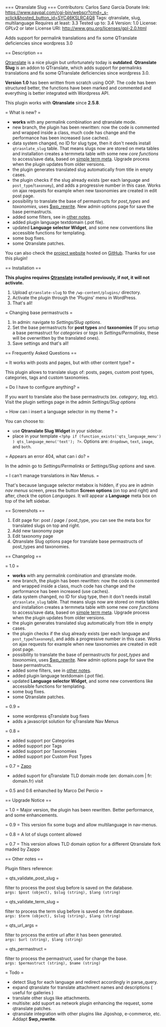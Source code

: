 === Qtranslate Slug ===
Contributors: Carlos Sanz García
Donate link: https://www.paypal.com/cgi-bin/webscr?cmd=_s-xclick&hosted_button_id=SYC46KSLRC4Q8
Tags: qtranslate, slug, multilanguage
Requires at least: 3.3
Tested up to: 3.4
Version: 1.0
License: GPLv2 or later
License URI: http://www.gnu.org/licenses/gpl-2.0.html

Adds support for permalink translations and fix some QTranslate deficiencies since wordpress 3.0

== Description ==

[Qtranslate](http://wordpress.org/extend/plugins/qtranslate/) is a nice plugin but unfortunately today is **outdated**. **Qtranslate Slug** is an addon to QTranslate, which adds support for permalinks translations and fix some QTranslate deficiencies since wordpress 3.0.

**Version 1.0** has been written from scratch using OOP. The code has been structured better, the functions have been marked and commented and everything is better integrated with Wordpress API.

This plugin works with **Qtranslate** since **2.5.8**.

= What is new? =

* **works** with any permalink combination and qtranslate mode.
* new branch, the plugin has been rewritten: now the code is commented and wrapped inside a class, much code has change and the performance has been increased (use caches).
* data system changed, no ID for slug type, then it don't needs install `qtrasnlate_slug` table. That means slugs now are stored on meta tables and installation creates a termmeta table with some new *core functions* to access/save data, based on [simple term meta](http://wordpress.org/extend/plugins/simple-term-meta/). Upgrade process when the plugin updates from older versions.
* the plugin generates translated slug automatically from title in empty cases.
* the plugin checks if the slug already exists (per each language and `post_type`/`taxonomy`), and adds a progressive number in this case. Works on ajax requests for example when new taxonomies are created in edit post page.
* possibility to translate the base of permastructs for *post_types* and *taxonomies*, uses [$wp_rewrite](http://codex.wordpress.org/Class_Reference/WP_Rewrite). New admin options page for save the base permastructs.
* added some filters, see in [other notes](http://wordpress.org/extend/plugins/qtranslate-slug/other_notes/).
* added plugin language textdomain (.pot file).
* updated **Language selector Widget**, and some new conventions like accessible functions for templating.
* some bug fixes.
* some Qtranslate patches.


You can also check the [project website](http://not-only-code.github.com/qtranslate-slug/) hosted on [GitHub](http://not-only-code.github.com).
Thanks for use this plugin!

== Installation ==

**This plugins requires [Qtranslate](http://wordpress.org/extend/plugins/qtranslate/) installed previously, if not, it will not activate.**

1. Upload `qtranslate-slug` to the `/wp-content/plugins/` directory.
1. Activate the plugin through the 'Plugins' menu in WordPress.
1. That's all!

= Changing base permastructs =

1. In admin: navigate to *Settings/Slug options*.
1. Set the base permastructs for **post types** and **taxonomies** (If you setup a base permastruct for *categories* or *tags* in *Settings/Permalinks*, these will be overwritten by the translated ones).
1. Save settings and that's all!

== Frequently Asked Questions ==

= It works with posts and pages, but with other content type? =

This plugin allows to translate slugs of: posts, pages, custom post types, categories, tags and custom taxonomies.

= Do I have to configure anything? =

If you want to translate also the base permastructs (ex. *category*, *tag*, etc). Visit the plugin settings page in the admin *Settings/Slug options*

= How can i insert a language selector in my theme ? =

You can choose to:
* use **Qtranslate Slug Widget** in your sidebar.
* place in your template `<?php if (function_exists('qts_language_menu') ) qts_language_menu('text'); ?>`. Options are: `dropdown`, `text`, `image`, and `both`.

= Appears an error 404, what can i do? =

In the admin go to *Settings/Permalinks* or *Settings/Slug options* and save.

= I can't manage translations in Nav Menus. = 

That's because language selector metabox is hidden, if you are in admin *nav menus* screen, press the button **Screen options** (on top and right) and after, check the option *Languages*. It will appear a **Language** meta box on top of the left sidebar.

== Screenshots ==

1. Edit page for: post / page / post_type, you can see the meta box for translated slugs on top and right.
2. Add new taxonomy page
3. Edit taxonomy page
4. Qtranslate Slug options page for translate base permastructs of post_types and taxonomies.

== Changelog ==

= 1.0 =
* **works** with any permalink combination and qtranslate mode.
* new branch, the plugin has been rewritten: now the code is commented and wrapped inside a class, much code has change and the performance has been increased (use caches).
* data system changed, no ID for slug type, then it don't needs install `qtrasnlate_slug` table. That means slugs now are stored on meta tables and installation creates a termmeta table with some new *core functions* to access/save data, based on [simple term meta](http://wordpress.org/extend/plugins/simple-term-meta/). Upgrade process when the plugin updates from older versions.
* the plugin generates translated slug automatically from title in empty cases.
* the plugin checks if the slug already exists (per each language and `post_type`/`taxonomy`), and adds a progressive number in this case. Works on ajax requests for example when new taxonomies are created in edit post page.
* possibility to translate the base of permastructs for *post_types* and *taxonomies*, uses [$wp_rewrite](http://codex.wordpress.org/Class_Reference/WP_Rewrite). New admin options page for save the base permastructs.
* added some filters, see in [other notes](http://wordpress.org/extend/plugins/qtranslate-slug/other_notes/).
* added plugin language textdomain (.pot file).
* updated **Language selector Widget**, and some new conventions like accessible functions for templating.
* some bug fixes.
* some Qtranslate patches.

= 0.9 =
* some wordpress qTranslate bug fixes
* adds a javascript solution for qTranslate Nav Menus

= 0.8 =
* added support por Categories
* added support por Tags
* added support por Taxonomies
* added support por Custom Post Types

= 0.7 = [Zapo](http://www.qianqin.de/qtranslate/forum/viewtopic.php?f=4&t=1049&start=50#p7499)
* added suport for qTranslate TLD domain mode (en: domain.com | fr: domain.fr) visit 

= 0.5 and 0.6 enhanched by Marco Del Percio =

== Upgrade Notice ==

= 1.0 =
Major version, the plugin has been rewritten. Better performance, and some enhancements.

= 0.9 =
This version fix some bugs and allow multilanguage in nav-menus.

= 0.8 =
A lot of slugs content allowed

= 0.7 =
This version allows TLD domain option for a different Qtranslate fork maded by Zappo


== Other notes ==

Plugin filters reference:

= qts_validate_post_slug =

filter to process the post slug before is saved on the database.  
`args: $post (object), $slug (string), $lang (string)`

= qts_validate_term_slug =

filter to process the term slug before is saved on the database.  
`args: $term (object), $slug (string), $lang (string)`

= qts_url_args =

filter to process the entire url after it has been generated.  
`args: $url (string), $lang (string)`
 
= qts_permastruct =

filter to process the permastruct, used for change the base.  
`args: $permastruct (string), $name (string)`


= Todo =

* detect Slug for each language and redirect accordingly in parse_query.
* expand qtranslate for translate attachment names and descriptions ( useful for galleries )
* translate other slugs like attachments.
* multisite: add suport as network plugin enhancing the request, some qtranslate patches.
* qtranslate integration with other plugins like Jigoshop, e-commerce, etc. Addapt **$wp_rewrite**.